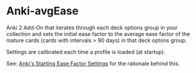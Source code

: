 # Anki-avgEase

Anki 2 Add-On that iterates through each deck options group in your collection and sets the initial ease factor to the average ease factor of the mature cards (cards with intervals > 90 days) in that deck optons group.

Settings are calibrated each time a profile is loaded (at startup).

See: [Anki's Starting Ease Factor Settings](https://eshapard.github.io/anki/ankis-initial-ease-factor-setting.html) for the rationale behind this.
